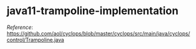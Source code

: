 # java11-trampoline-implementation

_Reference_: https://github.com/aol/cyclops/blob/master/cyclops/src/main/java/cyclops/control/Trampoline.java